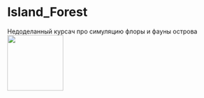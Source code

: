# Island_Forest
Недоделанный курсач про симуляцию флоры и фауны острова
<img src="https://user-images.githubusercontent.com/66533311/163823896-214eb336-d080-4465-8b47-b9111134944e.png" width="128"/>
